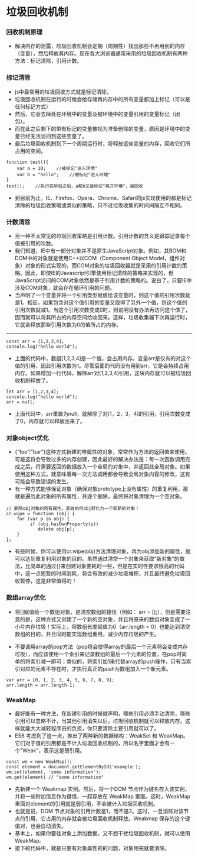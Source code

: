 # 垃圾回收机制

### 回收机制原理

* 解决内存的泄露，垃圾回收机制会定期（周期性）找出那些不再用到的内存（变量），然后释放其内存。现在各大浏览器通常采用的垃圾回收机制有两种方法：标记清除，引用计数。

### 标记清除

* js中最常用的垃圾回收方式就是标记清除。
* 垃圾回收机制在运行的时候会给存储再内存中的所有变量都加上标记（可以是任何标记方式）
* 然后，它会去掉处在环境中的变量及被环境中的变量引用的变量标记（闭包）。
* 而在此之后剩下的带有标记的变量被视为准备删除的变量，原因是环境中的变量已经无法访问到这些变量了。
* 最后垃圾回收机制到下一个周期运行时，将释放这些变量的内存，回收它们所占用的空间。
```
function test(){
    var a = 10;    //被标记"进入环境"
    var b = "hello";    //被标记"进入环境"
}
test();    //执行完毕后之后，a和b又被标记"离开环境"，被回收
```

* 到目前为止，IE、Firefox、Opera、Chrome、Safari的js实现使用的都是标记清除的垃圾回收策略或类似的策略，只不过垃圾收集的时间间隔互不相同。

### 计数清除

* 另一种不太常见的垃圾回收策略是引用计数。引用计数的含义是跟踪记录每个值被引用的次数。
* 我们知道，IE中有一部分对象并不是原生JavaScript对象。例如，其BOM和DOM中的对象就是使用C++以COM（Component Object 
Model，组件对象）对象的形式实现的，而COM对象的垃圾回收器就是采用的引用计数的策略。因此，即使IE的Javascript引擎使用标记清除的策略来实现的，但JavaScript访问的COM对象依然是基于引用计数的策略的。说白了，只要IE中涉及COM对象，就会存在循环引用的问题。
* 当声明了一个变量并将一个引用类型赋值给该变量时，则这个值的引用次数就是1。相反，如果包含对这个值引用的变量又取得了另外一个值，则这个值的引用次数就减1。当这个引用次数变成0时，则说明没有办法再访问这个值了，因而就可以将其所占的内存空间给收回来。这样，垃圾收集器下次再运行时，它就会释放那些引用次数为0的值所占的内存。

----

```
const arr = [1,2,3,4];
console.log("hello world");
```

* 上面的代码中，数组[1,2,3,4]是一个值，会占用内存。变量arr是仅有的对这个值的引用，因此引用次数为1。尽管后面的代码没有用到arr，它是会持续占用内存。如果增加一行代码，解除arr对[1,2,3,4]引用，这块内存就可以被垃圾回收机制释放了。

```
let arr = [1,2,3,4];
console.log("hello world");
arr = null;
```

* 上面代码中，arr重置为null，就解除了对[1，2，3，4]的引用，引用次数变成了0，内存就可以释放出来了。

### 对象object优化

* {“foo”:”bar”}这种方式新建的带属性的对象，常常作为方法的返回值来使用，可是这将会导致过多的内存创建，因此最好的解决办法是：每一次函数调用完成之后，将需要返回的数据放入一个全局的对象中，并返回此全局对象。如果使用这种方式，就意味着每一次方法调用都会导致全局对象内容的修改，这有可能会导致错误的发生。
* 有一种方式能够保证对象（确保对象prototype上没有属性）的重复利用，那就是遍历此对象的所有属性，并逐个删除，最终将对象清理为一个空对象。
```
// 删除obj对象的所有属性，高效的将obj转化为一个崭新的对象！
cr.wipe = function (obj) {
    for (var p in obj) {
         if (obj.hasOwnProperty(p))
            delete obj[p];
    }
};
```
* 有些时候，你可以使用cr.wipe(obj)方法清理对象，再为obj添加新的属性，就可以达到重复利用对象的目的。虽然通过清空一个对象来获取“新对象”的做法，比简单的通过{}来创建对象要耗时一些，但是在实时性要求很高的代码中，这一点短暂的时间消耗，将会有效的减少垃圾堆积，并且最终避免垃圾回收暂停，这是非常值得的！

### 数组array优化

* 将[]赋值给一个数组对象，是清空数组的捷径（例如： arr = [];），但是需要注意的是，这种方式又创建了一个新的空对象，并且将原来的数组对象变成了一小片内存垃圾！实际上，将数组长度赋值为0（arr.length = 0）也能达到清空数组的目的，并且同时能实现数组重用，减少内存垃圾的产生。

* 不要调用array的pop方法（pop将会使得array的最后一个元素将会变成内存垃圾），而应该使用一个索引来记录数组的最后一个元素的位置，在pop时简单的将索引减一即可；类似的，将索引加1来代替array的push操作，只有当索引对应的元素不存在时，才执行真正的push为数组加入一个新元素。
```
var arr = [0, 1, 2, 3, 4, 5, 6, 7, 8, 9];
arr.length = arr.length-1;
```

### WeakMap

* 最好能有一种方法，在新建引用的时候就声明，哪些引用必须手动清除，哪些引用可以忽略不计，当其他引用消失以后，垃圾回收机制就可以释放内存。这样就能大大减轻程序员的负担，你只要清除主要引用就可以了。
* ES6 考虑到了这一点，推出了两种新的数据结构：WeakSet 和 WeakMap。它们对于值的引用都是不计入垃圾回收机制的，所以名字里面才会有一个"Weak"，表示这是弱引用。

```
const wm = new WeakMap();
const element = document.getElementById('example');
wm.set(element, 'some information');
wm.get(element) // "some information"
```

* 先新建一个 Weakmap 实例。然后，将一个DOM 节点作为键名存入该实例，并将一些附加信息作为键值，一起存放在 WeakMap 里面。这时，WeakMap 里面对element的引用就是弱引用，不会被计入垃圾回收机制。
* 也就是说，DOM 节点对象的引用计数是1，而不是2。这时，一旦消除对该节点的引用，它占用的内存就会被垃圾回收机制释放。Weakmap 保存的这个键值对，也会自动消失。
* 基本上，如果你要往对象上添加数据，又不想干扰垃圾回收机制，就可以使用 WeakMap。
* 接下的代码中，就是只要有对象属性的的问题，对象用完就要清除。